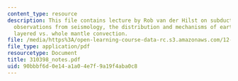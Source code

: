 ```yaml
---
content_type: resource
description: This file contains lecture by Rob van der Hilst on subduction zones covering
  observations from seismology, the distribution and mechanisms of earthquakes and
  layered vs. whole mantle convection.
file: /media/https%3A/open-learning-course-data-rc.s3.amazonaws.com/12-570-seminar-in-geophysics-mantle-convection-spring-1998/90bbbf6d0e14a1a04e7f9a19f4aba0c8_310398_notes.pdf
file_type: application/pdf
resourcetype: Document
title: 310398_notes.pdf
uid: 90bbbf6d-0e14-a1a0-4e7f-9a19f4aba0c8
---
```

